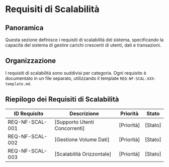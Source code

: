 # Requisiti di Scalabilità

## Panoramica

Questa sezione definisce i requisiti di scalabilità del sistema, specificando la capacità del sistema di gestire carichi crescenti di utenti, dati e transazioni.

## Organizzazione

I requisiti di scalabilità sono suddivisi per categoria. Ogni requisito è documentato in un file separato, utilizzando il template `REQ-NF-SCAL-XXX-template.md`.

## Riepilogo dei Requisiti di Scalabilità

| ID Requisito | Descrizione | Priorità | Stato |
|--------------|-------------|----------|-------|
| REQ-NF-SCAL-001 | [Supporto Utenti Concorrenti] | [Priorità] | [Stato] |
| REQ-NF-SCAL-002 | [Gestione Volume Dati] | [Priorità] | [Stato] |
| REQ-NF-SCAL-003 | [Scalabilità Orizzontale] | [Priorità] | [Stato] |
